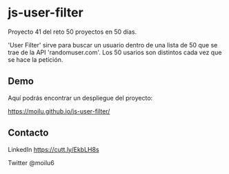 # js-user-filter

Proyecto 41 del reto 50 proyectos en 50 días.

'User Filter' sirve para buscar un usuario dentro de una lista de 50 que se trae de la API 'randomuser.com'. Los 50 usarios son distintos cada vez que se hace la petición.

## Demo

Aquí podrás encontrar un despliegue del proyecto:

https://moilu.github.io/js-user-filter/

## Contacto

LinkedIn https://cutt.ly/EkbLH8s

Twitter @moilu6
